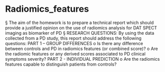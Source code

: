 # Radiomics_features

§ The aim of the homework is to prepare a technical report which should provide a justified opinion on the use of radiomics analysis for DAT SPECT imaging as biomarker of PD
§ RESEARCH QUESTIONS:
By using the data collected from a PD study, this report should address the following questions:
PART 1 – GROUP DIFFERENCES
o Is there any difference between controls and PD in radiomics features (or combined score)?
o Are the radiomic features or any derived scores associated to PD clinical symptoms severity?
PART 2 - INDIVIDUAL PREDICTION
o Are the radiomics features capable to distinguish patients from controls?
